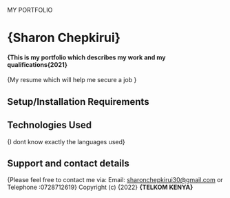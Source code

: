 
MY PORTFOLIO
# {Sharon Chepkirui}
#### {This is my portfolio which describes my work and my qualifications{2021}
{My resume which will help me secure a job }
## Setup/Installation Requirements
## Technologies Used
{I dont know exactly the languages used}
## Support and contact details
{Please feel free to contact me via: Email: sharonchepkirui30@gmail.com or Telephone :0728712619}
Copyright (c) {2022} **{TELKOM KENYA}**

